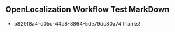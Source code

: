 ## OpenLocalization Workflow Test MarkDown
* b829f8a4-d05c-44a8-8864-5de79dc80a74 thanks!

<!--HONumber=Aug16_HO4-->


